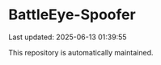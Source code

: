 # BattleEye-Spoofer

Last updated: 2025-06-13 01:39:55

This repository is automatically maintained.
